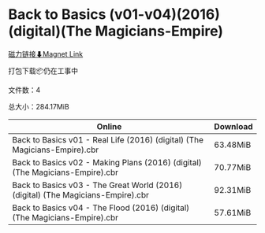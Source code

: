 # Back to Basics (v01-v04)(2016)(digital)(The Magicians-Empire)

[磁力链接⬇Magnet Link](magnet:?xt=urn:btih:d7d42f10caa08938354de3161da5604581e011b9&dn=Back%20to%20Basics%20%28v01-v04%29%282016%29%28digital%29%28The%20Magicians-Empire%29)

打包下载📦仍在工事中

文件数：4

总大小：284.17MiB

Online | Download
--- | ---
Back to Basics v01 - Real Life (2016) (digital) (The Magicians-Empire).cbr | 63.48MiB
Back to Basics v02 - Making Plans (2016) (digital) (The Magicians-Empire).cbr | 70.77MiB
Back to Basics v03 - The Great World (2016) (digital) (The Magicians-Empire).cbr | 92.31MiB
Back to Basics v04 - The Flood (2016) (digital) (The Magicians-Empire).cbr | 57.61MiB